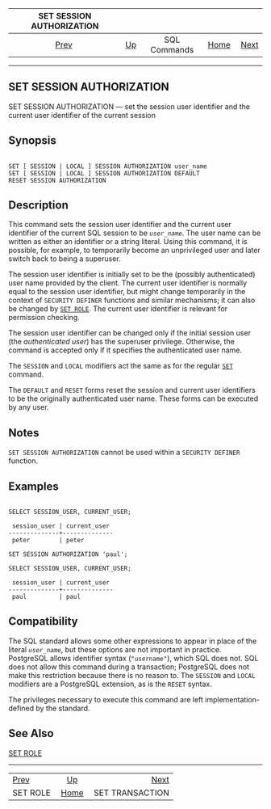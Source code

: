 <!--?xml version="1.0" encoding="UTF-8" standalone="no"?-->

|       SET SESSION AUTHORIZATION       |                                        |              |                                                       |                                                     |
| :-----------------------------------: | :------------------------------------- | :----------: | ----------------------------------------------------: | --------------------------------------------------: |
| [Prev](sql-set-role.html "SET ROLE")  | [Up](sql-commands.html "SQL Commands") | SQL Commands | [Home](index.html "PostgreSQL 17devel Documentation") |  [Next](sql-set-transaction.html "SET TRANSACTION") |

***



## SET SESSION AUTHORIZATION

SET SESSION AUTHORIZATION — set the session user identifier and the current user identifier of the current session

## Synopsis

```

SET [ SESSION | LOCAL ] SESSION AUTHORIZATION user_name
SET [ SESSION | LOCAL ] SESSION AUTHORIZATION DEFAULT
RESET SESSION AUTHORIZATION
```

## Description

This command sets the session user identifier and the current user identifier of the current SQL session to be *`user_name`*. The user name can be written as either an identifier or a string literal. Using this command, it is possible, for example, to temporarily become an unprivileged user and later switch back to being a superuser.

The session user identifier is initially set to be the (possibly authenticated) user name provided by the client. The current user identifier is normally equal to the session user identifier, but might change temporarily in the context of `SECURITY DEFINER` functions and similar mechanisms; it can also be changed by [`SET ROLE`](sql-set-role.html "SET ROLE"). The current user identifier is relevant for permission checking.

The session user identifier can be changed only if the initial session user (the *authenticated user*) has the superuser privilege. Otherwise, the command is accepted only if it specifies the authenticated user name.

The `SESSION` and `LOCAL` modifiers act the same as for the regular [`SET`](sql-set.html "SET") command.

The `DEFAULT` and `RESET` forms reset the session and current user identifiers to be the originally authenticated user name. These forms can be executed by any user.

## Notes

`SET SESSION AUTHORIZATION` cannot be used within a `SECURITY DEFINER` function.

## Examples

```

SELECT SESSION_USER, CURRENT_USER;

 session_user | current_user
--------------+--------------
 peter        | peter

SET SESSION AUTHORIZATION 'paul';

SELECT SESSION_USER, CURRENT_USER;

 session_user | current_user
--------------+--------------
 paul         | paul
```

## Compatibility

The SQL standard allows some other expressions to appear in place of the literal *`user_name`*, but these options are not important in practice. PostgreSQL allows identifier syntax (`"username"`), which SQL does not. SQL does not allow this command during a transaction; PostgreSQL does not make this restriction because there is no reason to. The `SESSION` and `LOCAL` modifiers are a PostgreSQL extension, as is the `RESET` syntax.

The privileges necessary to execute this command are left implementation-defined by the standard.

## See Also

[SET ROLE](sql-set-role.html "SET ROLE")

***

|                                       |                                                       |                                                     |
| :------------------------------------ | :---------------------------------------------------: | --------------------------------------------------: |
| [Prev](sql-set-role.html "SET ROLE")  |         [Up](sql-commands.html "SQL Commands")        |  [Next](sql-set-transaction.html "SET TRANSACTION") |
| SET ROLE                              | [Home](index.html "PostgreSQL 17devel Documentation") |                                     SET TRANSACTION |
